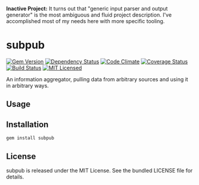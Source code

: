 **Inactive Project:** It turns out that "generic input parser and output generator" is the most ambiguous and fluid project description. I've accomplished most of my needs here with more specific tooling.

subpub
=========

[![Gem Version](https://img.shields.io/gem/v/subpub.svg)](https://rubygems.org/gems/subpub)
[![Dependency Status](https://img.shields.io/gemnasium/akerl/subpub.svg)](https://gemnasium.com/akerl/subpub)
[![Code Climate](https://img.shields.io/codeclimate/github/akerl/subpub.svg)](https://codeclimate.com/github/akerl/subpub)
[![Coverage Status](https://img.shields.io/coveralls/akerl/subpub.svg)](https://coveralls.io/r/akerl/subpub)
[![Build Status](https://img.shields.io/travis/akerl/subpub.svg)](https://travis-ci.org/akerl/subpub)
[![MIT Licensed](https://img.shields.io/badge/license-MIT-green.svg)](https://tldrlegal.com/license/mit-license)

An information aggregator, pulling data from arbitrary sources and using it in arbitrary ways.

## Usage

## Installation

    gem install subpub

## License

subpub is released under the MIT License. See the bundled LICENSE file for details.


